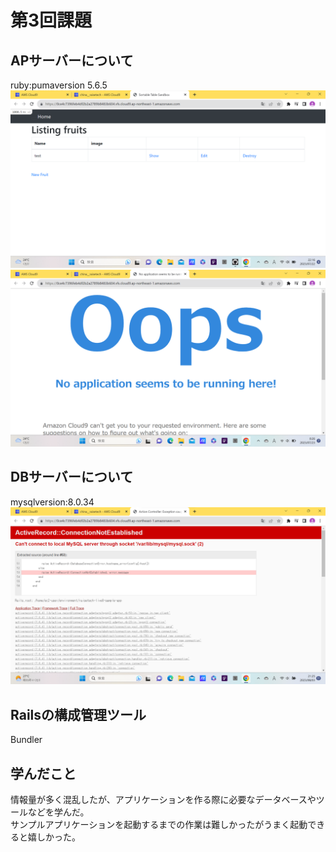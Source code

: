 # 第3回課題

## APサーバーについて
ruby:pumaversion 5.6.5  
![railsapp]( images/railsapp.png )  
![railsapp2]( images/railsapp2.png )

## DBサーバーについて
mysqlversion:8.0.34  
![db]( images/db.png )

## Railsの構成管理ツール
Bundler

## 学んだこと
情報量が多く混乱したが、アプリケーションを作る際に必要なデータベースやツールなどを学んだ。  
サンプルアプリケーションを起動するまでの作業は難しかったがうまく起動できると嬉しかった。